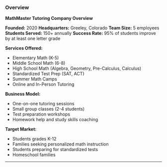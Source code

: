 ### Overview
**MathMaster Tutoring Company Overview**

**Founded:** 2020
**Headquarters:** Greeley, Colorado
**Team Size:** 5 employees
**Students Served:** 150+ annually
**Success Rate:** 95% of students improve by at least one letter grade

**Services Offered:**
- Elementary Math (K-5)
- Middle School Math (6-8)
- High School Math (Algebra, Geometry, Pre-Calculus, Calculus)
- Standardized Test Prep (SAT, ACT)
- Summer Math Camps
- Online and In-Person Tutoring

**Business Model:**
- One-on-one tutoring sessions
- Small group classes (2-4 students)
- Test preparation workshops
- Homework help and study skills coaching

**Target Market:**
- Students grades K-12
- Families seeking personalized math instruction
- Students preparing for standardized tests
- Homeschool families

---